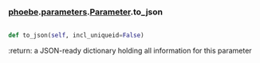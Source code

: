 ### [phoebe](phoebe.md).[parameters](parameters.md).[Parameter](Parameter.md).to_json

```py

def to_json(self, incl_uniqueid=False)

```



:return: a JSON-ready dictionary holding all information for this
    parameter

